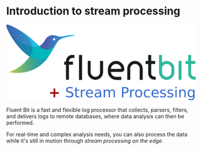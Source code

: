 # Introduction to stream processing

![](../.gitbook/assets/stream_processor.png)

Fluent Bit is a fast and flexible log processor that collects, parsers, filters, and delivers logs to remote databases, where data analysis can then be performed.

For real-time and complex analysis needs, you can also process the data while it's still in motion through _stream processing on the edge_.
